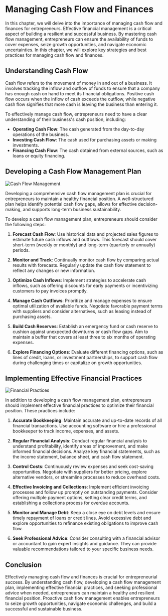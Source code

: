 Managing Cash Flow and Finances
========================================

In this chapter, we will delve into the importance of managing cash flow and finances for entrepreneurs. Effective financial management is a critical aspect of building a resilient and successful business. By mastering cash flow management, entrepreneurs can ensure the availability of funds to cover expenses, seize growth opportunities, and navigate economic uncertainties. In this chapter, we will explore key strategies and best practices for managing cash flow and finances.

**Understanding Cash Flow**
---------------------------

Cash flow refers to the movement of money in and out of a business. It involves tracking the inflow and outflow of funds to ensure that a company has enough cash on hand to meet its financial obligations. Positive cash flow occurs when the inflow of cash exceeds the outflow, while negative cash flow signifies that more cash is leaving the business than entering it.

To effectively manage cash flow, entrepreneurs need to have a clear understanding of their business's cash position, including:

* **Operating Cash Flow**: The cash generated from the day-to-day operations of the business.
* **Investing Cash Flow**: The cash used for purchasing assets or making investments.
* **Financing Cash Flow**: The cash obtained from external sources, such as loans or equity financing.

**Developing a Cash Flow Management Plan**
------------------------------------------

![Cash Flow Management](https://images.unsplash.com/photo-1553272677-9c3b6422bbe7)

Developing a comprehensive cash flow management plan is crucial for entrepreneurs to maintain a healthy financial position. A well-structured plan helps identify potential cash flow gaps, allows for effective decision-making, and supports long-term business sustainability.

To develop a cash flow management plan, entrepreneurs should consider the following steps:

1. **Forecast Cash Flow**: Use historical data and projected sales figures to estimate future cash inflows and outflows. This forecast should cover short-term (weekly or monthly) and long-term (quarterly or annually) periods.

2. **Monitor and Track**: Continually monitor cash flow by comparing actual results with forecasts. Regularly update the cash flow statement to reflect any changes or new information.

3. **Optimize Cash Inflows**: Implement strategies to accelerate cash inflows, such as offering discounts for early payments or incentivizing customers to pay invoices promptly.

4. **Manage Cash Outflows**: Prioritize and manage expenses to ensure optimal utilization of available funds. Negotiate favorable payment terms with suppliers and consider alternatives, such as leasing instead of purchasing assets.

5. **Build Cash Reserves**: Establish an emergency fund or cash reserve to cushion against unexpected downturns or cash flow gaps. Aim to maintain a buffer that covers at least three to six months of operating expenses.

6. **Explore Financing Options**: Evaluate different financing options, such as lines of credit, loans, or investment partnerships, to support cash flow during challenging times or capitalize on growth opportunities.

**Implementing Effective Financial Practices**
----------------------------------------------

![Financial Practices](https://images.unsplash.com/photo-1580196040249-1e6386437c4d)

In addition to developing a cash flow management plan, entrepreneurs should implement effective financial practices to optimize their financial position. These practices include:

1. **Accurate Bookkeeping**: Maintain accurate and up-to-date records of all financial transactions. Use accounting software or hire a professional bookkeeper to track income, expenses, and assets.

2. **Regular Financial Analysis**: Conduct regular financial analysis to understand profitability, identify areas of improvement, and make informed financial decisions. Analyze key financial statements, such as the income statement, balance sheet, and cash flow statement.

3. **Control Costs**: Continuously review expenses and seek cost-saving opportunities. Negotiate with suppliers for better pricing, explore alternative vendors, or streamline processes to reduce overhead costs.

4. **Effective Invoicing and Collections**: Implement efficient invoicing processes and follow up promptly on outstanding payments. Consider offering multiple payment options, setting clear credit terms, and establishing a collections process for overdue accounts.

5. **Monitor and Manage Debt**: Keep a close eye on debt levels and ensure timely repayment of loans or credit lines. Avoid excessive debt and explore opportunities to refinance existing obligations to improve cash flow.

6. **Seek Professional Advice**: Consider consulting with a financial advisor or accountant to gain expert insights and guidance. They can provide valuable recommendations tailored to your specific business needs.

**Conclusion**
--------------

Effectively managing cash flow and finances is crucial for entrepreneurial success. By understanding cash flow, developing a cash flow management plan, implementing effective financial practices, and seeking professional advice when needed, entrepreneurs can maintain a healthy and resilient financial position. Proactive cash flow management enables entrepreneurs to seize growth opportunities, navigate economic challenges, and build a successful and sustainable business.
